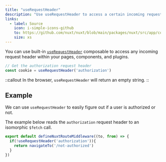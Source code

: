 ```yaml
---
title: "useRequestHeader"
description: "Use useRequestHeader to access a certain incoming request header."
links:
  - label: Source
    icon: i-simple-icons-github
    to: https://github.com/nuxt/nuxt/blob/main/packages/nuxt/src/app/composables/ssr.ts
    size: xs
---
```


You can use built-in [`useRequestHeader`](/docs/api/composables/use-request-header) composable to access any incoming request header within your pages, components, and plugins.

```ts
// Get the authorization request header
const cookie = useRequestHeader('authorization')
```

::callout
In the browser, `useRequestHeader` will return an empty string.
::

## Example

We can use `useRequestHeader` to easily figure out if a user is authorized or not.

The example below reads the `authorization` request header to an isomorphic `$fetch` call.

```ts [middleware/authorized-only.ts]
export default defineNuxtRouteMiddleware((to, from) => {
  if(!useRequestHeader('authorization')){
    return navigateTo('/not-authorized')
  }
})
```

